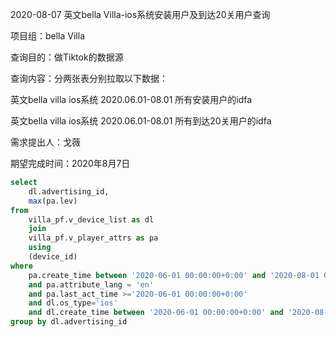 2020-08-07  英文bella Villa-ios系统安装用户及到达20关用户查询

项目组：bella Villa

查询目的：做Tiktok的数据源

查询内容：分两张表分别拉取以下数据：

英文bella villa ios系统 2020.06.01-08.01 所有安装用户的idfa

英文bella villa ios系统 2020.06.01-08.01 所有到达20关用户的idfa

需求提出人：戈薇

期望完成时间：2020年8月7日

```sql
select
	dl.advertising_id,
	max(pa.lev)
from
	villa_pf.v_device_list as dl
	join
	villa_pf.v_player_attrs as pa
	using
	(device_id)
where
	pa.create_time between '2020-06-01 00:00:00+0:00' and '2020-08-01 00:00:00+0:00'
	and pa.attribute_lang = 'en'
	and pa.last_act_time >='2020-06-01 00:00:00+0:00'
	and dl.os_type='ios'
	and dl.create_time between '2020-06-01 00:00:00+0:00' and '2020-08-01 00:00:00+0:00'
group by dl.advertising_id
```

